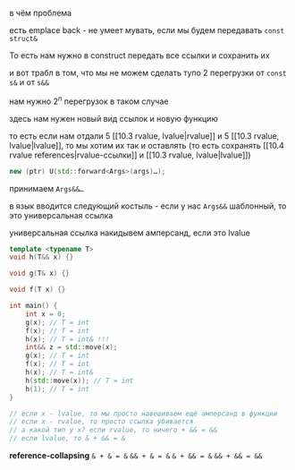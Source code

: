 в чём проблема

есть emplace back - не умеет мувать, если мы будем передавать `const struct&`

То есть нам нужно в construct передать все ссылки и сохранить их

и вот трабл в том, что мы не можем сделать тупо 2 перегрузки от `const s&` и от `s&&`

нам нужно $2^n$ перегрузок в таком случае

здесь нам нужен новый вид ссылок и новую функцию

то есть если нам отдали 5 [[10.3 rvalue, lvalue|rvalue]] и 5 [[10.3 rvalue, lvalue|lvalue]], то мы хотим их так и оставлять (то есть сохранять [[10.4 rvalue references|rvalue-ссылки]] и [[10.3 rvalue, lvalue|lvalue]])

```cpp
new (ptr) U(std::forward<Args>(args)…);
```

принимаем `Args&&…`

в язык вводится следующий костыль - если у нас `Args&&` шаблонный, то это универсальная ссылка

универсальная ссылка накидывем амперсанд, если это lvalue

```cpp
template <typename T>
void h(T&& x) {}

void g(T& x) {}

void f(T x) {}

int main() {
	int x = 0;
	g(x); // T = int
	f(x); // T = int
	h(x); // T = int& !!!
	int&& z = std::move(x);
	g(x); // T = int
	f(x); // T = int
	h(x); // T = int&
	h(std::move(x)); // T = int
	h(1); // T = int
}

// если x - lvalue, то мы просто навешиваем ещё амперсанд в функции
// если x - rvalue, то просто ссылка убивается
// а какой тип у x? если rvalue, то ничего + && = &&
// если lvalue, то & + && = &
```

**reference-collapsing**
`& + & = &`
`&& + & = &`
`& + && = &`
`&& + && = &&`

